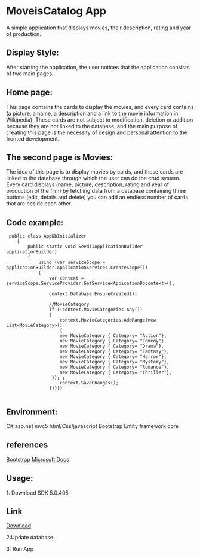 # MoveisCatalog App 

A simple application that displays movies, their description, rating and year of production.

## Display Style: 
After starting the application, the user notices that the application consists of two main pages.

## Home page:
This page contains the cards to display the movies, and every card contains (a picture, a name, a description and a link to the movie information in Wikipedia). 
These cards are not subject to modification, deletion or addition because they are not linked to the database, and the main purpose of creating this page is the necessity of design and personal attention to the fronted development. 

## The second page is Movies:
The idea of this page is to display movies by cards, and these cards are linked to the database through which the user can do the crud system. Every card displays 
(name, picture, description, rating and year of production of the film) by fetching data from a database containing three buttons (edit, details and delete) you can add an endless number of cards that are beside each other.


## Code example:
```
 public class AppDbInitializer
    {
        public static void Seed(IApplicationBuilder applicationBuilder)
        {
            using (var serviceScope = applicationBuilder.ApplicationServices.CreateScope())
            {
                var context = serviceScope.ServiceProvider.GetService<AppicationDbcontext>();

                context.Database.EnsureCreated();

                //MovieCategory
                if (!context.MovieCategories.Any())
                {
                    context.MovieCategories.AddRange(new List<MovieCategory>()
                    {
                    new MovieCategory { Category= "Action"},
                    new MovieCategory { Category= "Comedy"},
                    new MovieCategory { Category= "Drama"},
                    new MovieCategory { Category= "Fantasy"},
                    new MovieCategory { Category= "Horror"},
                    new MovieCategory { Category= "Mystery"},
                    new MovieCategory { Category= "Romance"},
                    new MovieCategory { Category= "Thriller"},
                 }); ;
                    context.SaveChanges();
                }}}}}
 
```



## Environment:
C#,asp.net mvc5
html/Css/javascript
Bootstrap
Entity framework core 

## references
[Bootstrap](https://getbootstrap.com/)
[Microsoft Docs](https://docs.microsoft.com/en-us/)


## Usage:

1: Download SDK 5.0.405
## Link 
[Download](https://dotnet.microsoft.com/en-us/download/dotnet/5.0)

2:Update database.

3: Run App





